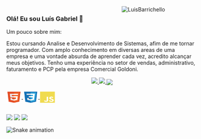 <img src="https://raw.githubusercontent.com/MicaelliMedeiros/micaellimedeiros/master/image/computer-illustration.png" min-width="200px" max-width="200px" width="200px" align="right" alt="LuisBarrichello">


### Olá! Eu sou Luís Gabriel 👋

Um pouco sobre mim:

Estou cursando Analise e Desenvolvimento de Sistemas, afim de me tornar programador.
Com amplo conhecimento em diversas areas de uma empresa e uma vontade absurda de aprender cada vez, acredito alcançar meus objetivos.
Tenho uma experiência no setor de vendas, administrativo, faturamento e PCP pela empresa Comercial Goldoni.
<br>

<div align="center">
  <a href="https://github.com/LuisBarrichello">
  <img heigth="180em" src="https://github-readme-stats.vercel.app/api?username=LuisBarrichello&theme=dracula&show_icons=true"/>
  <img height="180em" src="https://github-readme-stats.vercel.app/api/top-langs/?username=LuisBarrichello&theme=dracula&layout=compact&langs_count=7"/>
  <img align="center" src="https://activity-graph.herokuapp.com/graph?username=LuisBarrichello&theme=rogue"/>
</div>
<br>
<div style="display: inline_block">
  <img align="center" alt="HTML" height="30" width="40" src="https://raw.githubusercontent.com/devicons/devicon/master/icons/html5/html5-original.svg">
  <img align="center" alt="CSS" height="30" width="40" src="https://raw.githubusercontent.com/devicons/devicon/master/icons/css3/css3-original.svg">
  <img align="center" alt="Js" height="30" width="40" src="https://raw.githubusercontent.com/devicons/devicon/master/icons/javascript/javascript-plain.svg">
</div>
  
  ##
 
<div>
  <a href="https://www.instagram.com/luisbarrichello/" target="_blank"><img src="https://img.shields.io/badge/-Instagram-%23E4405F?style=for-the-badge&logo=instagram&logoColor=white" target="_blank"></a>
  <a href="mailto:luisgbarrichelo@gmail.com"><img src="https://img.shields.io/badge/-Gmail-%23333?style=for-the-badge&logo=gmail&logoColor=white" target="_blank"></a>
  <a href="https://www.linkedin.com/in/lu%C3%ADs-gabriel-viana-barrichello-86448b195/" target="_blank"><img src="https://img.shields.io/badge/-LinkedIn-%230077B5?style=for-the-badge&logo=linkedin&logoColor=white" target="_blank"></a> 

  ![Snake animation](https://github.com/LuisBarrichello/LuisBarrichello/blob/output/github-contribution-grid-snake.svg)
  
<div>
